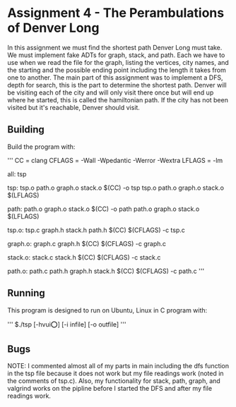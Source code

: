 # Assignment 4 - The Perambulations of Denver Long

In this assignment we must find the shortest path Denver Long must take. We must implement fake ADTs for graph, stack, and path.
Each we have to use when we read the file for the graph, listing the vertices, city names, and the starting and the possible ending 
point including the length it takes from one to another. The main part of this assignment was to implement a DFS, depth for search,
this is the part to determine the shortest path. Denver will be visiting each of the city and will only visit there once but will 
end up where he started, this is called the hamiltonian path. If the city has not been visited but it's reachable, Denver should visit.

## Building

Build the program with:

'''
CC = clang
CFLAGS = -Wall -Wpedantic -Werror -Wextra
LFLAGS = -lm

all: tsp

tsp: tsp.o path.o graph.o stack.o
        $(CC) -o tsp tsp.o path.o graph.o stack.o $(LFLAGS)

path: path.o graph.o stack.o
        $(CC) -o path path.o graph.o stack.o $(LFLAGS)

tsp.o: tsp.c graph.h stack.h path.h
        $(CC) $(CFLAGS) -c tsp.c

graph.o: graph.c graph.h
        $(CC) $(CFLAGS) -c graph.c

stack.o: stack.c stack.h
        $(CC) $(CFLAGS) -c stack.c

path.o: path.c path.h graph.h stack.h
        $(CC) $(CFLAGS) -c path.c
'''

## Running

This program is designed to run on Ubuntu, Linux in C program with:

'''
$./tsp [-hvui:o:] [-i infile] [-o outfile]
'''

## Bugs

NOTE:
I commented almost all of my parts in main including the dfs function in the tsp file because it does not work but my file readings work (noted in the comments of tsp.c). Also, my functionality for stack, path, graph, and valgrind works on the pipline before I started the DFS and after my file readings work.
